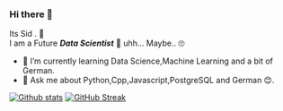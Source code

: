 ### Hi there 👋
Its Sid . 🙉<br>
I am a Future <i><b>Data Scientist</b></i> 🤔 uhh... Maybe.. 🙄 <br>

- 🌱 I’m currently learning Data Science,Machine Learning and a bit of German.
- 💬 Ask me about Python,Cpp,Javascript,PostgreSQL and German 😊.
<!-- 
- 🔭 I’m currently working on .
- 👯 I’m looking to collaborate on anything
- 🤔 I’m looking for help with
- 📫 How to reach me: ...
- 😄 Pronouns: ...
- ⚡ Fun fact: 
-->
[![Github stats](https://github-readme-stats.vercel.app/api?username=siddiqkaithodu)](/../..)
[![GitHub Streak](https://github-readme-streak-stats.herokuapp.com?user=siddiqkaithodu&theme=blux)](/../..)
